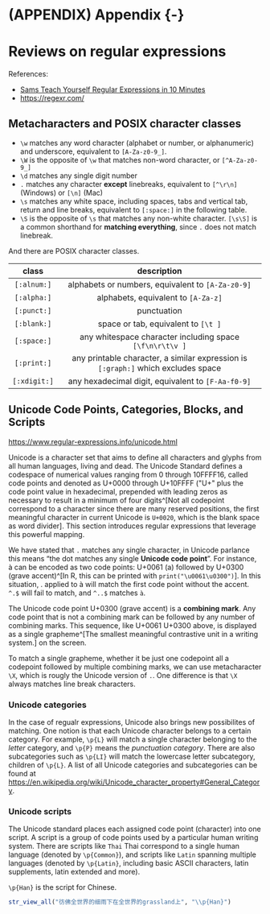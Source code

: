 


# (APPENDIX) Appendix {-}   

# Reviews on regular expressions


References:

- [Sams Teach Yourself Regular Expressions in 10 Minutes](https://www.amazon.com/Teach-Yourself-Regular-Expressions-Minutes-ebook/dp/B0027KRPHM/ref=sr_1_2?dchild=1&keywords=Sams+Teach+Yourself+Regular+Expressions+in+10+Minutes&qid=1585917048&sr=8-2)  
- https://regexr.com/

## Metacharacters and POSIX character classes  

- `\w` matches any word character (alphabet or number, or alphanumeric) and underscore, equivalent to `[A-Za-z0-9_]`.  
- `\W` is the opposite of `\w` that matches non-word character, or `[^A-Za-z0-9_]`
- `\d` matches any single digit number  
- `.` matches any character **except** linebreaks, equivalent to `[^\r\n]` (Windows) or `[\n]` (Mac)  
- `\s` matches any white space, including spaces, tabs and vertical tab, return and line breaks, equivalent to `[:space:]` in the following table.  
- `\S` is the opposite of `\s` that matches any non-white character. `[\s\S]` is a common shorthand for **matching everything**, since `.` does not match linebreak. 


And there are POSIX character classes.  

|class|description|
|:-:|:-:|
|`[:alnum:]`|alphabets or numbers, equivalent to `[A-Za-z0-9]`|
|`[:alpha:]`|alphabets, equivalent to `[A-Za-z]`|
|`[:punct:]`|punctuation|
|`[:blank:]`|space or tab, equivalent to `[\t ]`|  
|`[:space:]`|any whitespace character including space `[\f\n\r\t\v ]`| 
|`[:print:]`|any printable character, a similar expression is `[:graph:]` which excludes space  
|`[:xdigit:]`|any hexadecimal digit, equivalent to  `[F-Aa-f0-9]`|  

## Unicode Code Points, Categories, Blocks, and Scripts  

https://www.regular-expressions.info/unicode.html

Unicode is a character set that aims to define all characters and glyphs from all human languages, living and dead. The Unicode Standard defines a codespace of numerical values ranging from 0 through 10FFFF16, called code points and denoted as U+0000 through U+10FFFF ("U+" plus the code point value in hexadecimal, prepended with leading zeros as necessary to result in a minimum of four digits^[Not all codepoint correspond to a character since there are many reserved positions, the first meaningful character in current Unicode is `U+0020`, which is the blank space as word divider]. This section introduces regular expressions that leverage this powerful mapping. 

We have stated that `.` matches any single character, in Unicode parlance this means “the dot matches any single **Unicode code point**”. For instance, à can be encoded as two code points: U+0061 (a) followed by U+0300 (grave accent)^[In R, this can be printed with `print("\u0061\u0300")`]. In this situation, . applied to à will match the first code point without the accent. `^.$` will fail to match, and `^..$` matches `à`.  

The Unicode code point U+0300 (grave accent) is a **combining mark**. Any code point that is not a combining mark can be followed by any number of combining marks. This sequence, like U+0061 U+0300 above, is displayed as a single grapheme^[The smallest meaningful contrastive unit in a writing system.] on the screen.  

To match a single grapheme, whether it be just one codepoint all a codepoint followed by multiple combining marks, we can use metacharacter `\X`, which is rougly the Unicode version of `.`. One difference is that `\X` always matches line break characters.   

### Unicode categories

In the case of regualr expressions, Unicode also brings new possibilites of matching. One notion is that each Unicode character belongs to a certain category. For example, `\p{L}` will match a single character belonging to the *letter* category, and `\p{P}` means the *punctuation category*. There are also subcategories such as `\p{LI}` will match the lowercase letter subcategory,  children of `\p{L}`. A list of all Unicode categories and subcategories can be found at https://en.wikipedia.org/wiki/Unicode_character_property#General_Category.

### Unicode scripts

The Unicode standard places each assigned code point (character) into one script. A script is a group of code points used by a particular human writing system. There are scripts like `Thai` Thai correspond to a single human language (denoted by `\p{Common}`), and scripts like `Latin` spanning multiple languages (denoted by `\p{Latin}`, including basic ASCII characters, latin supplements, latin extended and more).  

`\p{Han}` is the script for Chinese.


```r
str_view_all("彷佛全世界的细雨下在全世界的grassland上", "\\p{Han}")
```

<!--html_preserve--><div id="htmlwidget-d87e2579ce8ae6f76324" style="width:960px;height:100%;" class="str_view html-widget"></div>
<script type="application/json" data-for="htmlwidget-d87e2579ce8ae6f76324">{"x":{"html":"<ul>\n  <li><span class='match'>彷<\/span><span class='match'>佛<\/span><span class='match'>全<\/span><span class='match'>世<\/span><span class='match'>界<\/span><span class='match'>的<\/span><span class='match'>细<\/span><span class='match'>雨<\/span><span class='match'>下<\/span><span class='match'>在<\/span><span class='match'>全<\/span><span class='match'>世<\/span><span class='match'>界<\/span><span class='match'>的<\/span>grassland<span class='match'>上<\/span><\/li>\n<\/ul>"},"evals":[],"jsHooks":[]}</script><!--/html_preserve-->

A special script is the `Common` script. This script contains all sorts of characters that are common to a wide range of scripts. It includes all sorts of punctuation, whitespace and miscellaneous symbols.  

### Unicode blocks

A Unicode block is a certain range of code points. An essential difference between blocks and scripts is that a block is a single contiguous range of code points, and blocks do not correspond 100% with scripts. 

For ASCII characters, the block is `[\u0000–\u007F ]`, and for Chinese `[\u4E00-\u9FA5]`







## Greedy and lazy quantifiers 

|Greedy|Lazy|
|:-:|:-:|
|`*`|`*?`|
|`+`|`+?`|
|`{n, }`|`{n, }?`|  

A common use case of lazy quantifiers is when we need to strip from html form text all its tags: 


```r
text <- "This offer is not available to customers living in <B>AK</B> and <B>HI</B>"

# lazy 
str_extract_all(text, "<[Bb]>.+?</[Bb]>")
#> [[1]]
#> [1] "<B>AK</B>" "<B>HI</B>"
# greedy
str_extract_all(text, "<[Bb]>.+</[Bb]>")
#> [[1]]
#> [1] "<B>AK</B> and <B>HI</B>"
```





## Looking ahead and back  

Lookahead specifies a pattern to be matched but not returned. A *lookahead* is actually a subexpression and is formatted as such. The syntax for a lookahead pattern is a **subexpression** preceded by `?=`, and the text to match follows the `=` sign.  Some refer to this behaviour as "match but not consume", in the sense that lookhead and lookahead match a pattern after/before what we actually want to extract, but do not return it.   

In the following example, we only want to matcch "my homepage" that followed by a `</title>`, and we do not want `</title>` in the results  

```r
text <- c("<title>my homepage</title>", "<p>my homepage</p>")
str_extract(text, "my homepage(?=</title>)")
#> [1] "my homepage" NA
# looking ahead (and back) must be used in subexpressions 
str_extract(text, "my homepage?=</title>")
#> [1] NA NA
```


Similarly, `?<=` is interpreted as the *lookback* operator, which specifies a pattern before the text we actually want to extract. Following is an example. A database search lists products, and you need only the prices.  

Following is an example. A database search lists products, and you need only the prices.  


```r
text <- c("ABC01: $23.45", 
          "HGG42: $5.31", 
          "CFMX1: $899.00", 
          "XTC99: $69.96", 
          "Total items found: 4")

str_extract(text, "(?<=\\$)[0-9]+")
#> [1] "23"  "5"   "899" "69"  NA
```

ookahead and lookbehind operations may be combined, as in the following example  


```r
str_extract("<title>my homepage</title>", "(?<=<title>)my homepage(?=</title>)")
#> [1] "my homepage"
```


Additionally, `(?=)` and `(?<=)` are known as **positive** lookahead and lookback. A lesser used version is the **negative** form of those two operators, looking for text that does not match the specified pattern.  

class | description |  
:-:|:-:|
`(?=)` | positive lookahead |
`(?!)`| negative lookahead |
`(?<=)` | positive lookbehind | 
`(?<!)`| negative lookbehind|


Suppose we want to extract just the quantities but not the prices in the followin text: 

```r
text <- c("I paid $30 for 100 apples, 50 oranges, and 60 pears. I saved $5 on this order.")
# without word boundary, 0 after 3 as in $30 will be included
str_view_all(text, "\\b(?<!\\$)\\d+\\b")
```

<!--html_preserve--><div id="htmlwidget-8d217188afc5c82e30eb" style="width:960px;height:100%;" class="str_view html-widget"></div>
<script type="application/json" data-for="htmlwidget-8d217188afc5c82e30eb">{"x":{"html":"<ul>\n  <li>I paid $30 for <span class='match'>100<\/span> apples, <span class='match'>50<\/span> oranges, and <span class='match'>60<\/span> pears. I saved $5 on this order.<\/li>\n<\/ul>"},"evals":[],"jsHooks":[]}</script><!--/html_preserve-->


## Backreferences 


Backreferences are used to overcome the problem that one match has no knowledge of its previous match, appearing as a pair of a subexpression and a `\number` referencing to that subexpression.  

Find all repeated words (often typos):  


```r
text <- "This is a block of of text, several words here are are repeated, and and they should not be."
str_view_all(text, "(\\w+) \\1")
```

<!--html_preserve--><div id="htmlwidget-10a657b698926e14e0a1" style="width:960px;height:100%;" class="str_view html-widget"></div>
<script type="application/json" data-for="htmlwidget-10a657b698926e14e0a1">{"x":{"html":"<ul>\n  <li>Th<span class='match'>is is<\/span> a block <span class='match'>of of<\/span> text, several words here <span class='match'>are are<\/span> repeated, <span class='match'>and and<\/span> they should not be.<\/li>\n<\/ul>"},"evals":[],"jsHooks":[]}</script><!--/html_preserve-->

Another example with html data where we want to match all normal header tags, note that the last pair `<h2>...<h3>` is invalid:  


```r
text <- "<BODY>
<H1>Welcome to my Homepage</H1>
Content is divided into two sections:<BR>
<H2>ColdFusion</H2>
Information about Macromedia ColdFusion.
<H2>Wireless</H2>
Information about Bluetooth, 802.11, and more.
<H2>This is not valid HTML</H3>
</BODY>"

str_extract_all(text, "<[Hh](\\d)>.+</[Hh]\\1>")
#> [[1]]
#> [1] "<H1>Welcome to my Homepage</H1>" "<H2>ColdFusion</H2>"            
#> [3] "<H2>Wireless</H2>"
```

**Backreferences is particularly useful when performing replace operations**.  


```r
text <- "user@gmail.com is my email address"
str_replace(text, "(.+@.+\\.com)", "<a href: \\1>\\1<a>")
#> [1] "<a href: user@gmail.com>user@gmail.com<a> is my email address"
```




